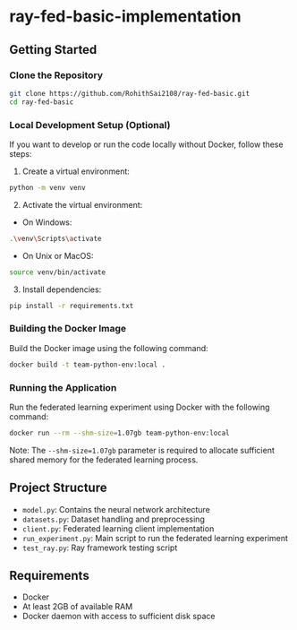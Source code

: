 # ray-fed-basic-implementation


## Getting Started

### Clone the Repository

```bash
git clone https://github.com/RohithSai2108/ray-fed-basic.git
cd ray-fed-basic
```

### Local Development Setup (Optional)

If you want to develop or run the code locally without Docker, follow these steps:

1. Create a virtual environment:
```bash
python -m venv venv
```

2. Activate the virtual environment:
- On Windows:
```bash
.\venv\Scripts\activate
```
- On Unix or MacOS:
```bash
source venv/bin/activate
```

3. Install dependencies:
```bash
pip install -r requirements.txt
```

### Building the Docker Image

Build the Docker image using the following command:

```bash
docker build -t team-python-env:local .
```

### Running the Application

Run the federated learning experiment using Docker with the following command:

```bash
docker run --rm --shm-size=1.07gb team-python-env:local
```

Note: The `--shm-size=1.07gb` parameter is required to allocate sufficient shared memory for the federated learning process.

## Project Structure

- `model.py`: Contains the neural network architecture
- `datasets.py`: Dataset handling and preprocessing
- `client.py`: Federated learning client implementation
- `run_experiment.py`: Main script to run the federated learning experiment
- `test_ray.py`: Ray framework testing script

## Requirements

- Docker
- At least 2GB of available RAM
- Docker daemon with access to sufficient disk space
